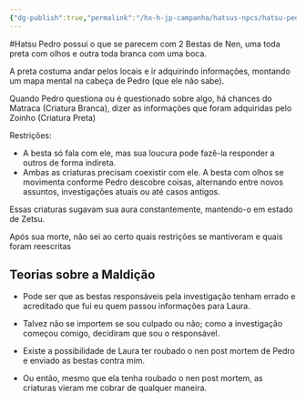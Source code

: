 ```yaml
---
{"dg-publish":true,"permalink":"/hx-h-jp-campanha/hatsus-npcs/hatsu-pedro-matraca-e-zoinho/"}
---
```


#Hatsu
Pedro possui o que se parecem com 2 Bestas de Nen, uma toda preta com olhos e outra toda branca com uma boca.

A preta costuma andar pelos locais e ir adquirindo informações, montando um mapa mental na cabeça de Pedro (que ele não sabe).

Quando Pedro questiona ou é questionado sobre algo, há chances do Matraca (Criatura Branca), dizer as informações que foram adquiridas pelo Zoinho (Criatura Preta)

Restrições:
- A besta só fala com ele, mas sua loucura pode fazê-la responder a outros de forma indireta.  
- Ambas as criaturas precisam coexistir com ele. A besta com olhos se movimenta conforme Pedro descobre coisas, alternando entre novos assuntos, investigações atuais ou até casos antigos.  

Essas criaturas sugavam sua aura constantemente, mantendo-o em estado de Zetsu.

Após sua morte, não sei ao certo quais restrições se mantiveram e quais foram reescritas


## Teorias sobre a Maldição

- Pode ser que as bestas responsáveis pela investigação tenham errado e acreditado que fui eu quem passou informações para Laura.  
      
    
- Talvez não se importem se sou culpado ou não; como a investigação começou comigo, decidiram que sou o responsável.  
      
    
- Existe a possibilidade de Laura ter roubado o nen post mortem de Pedro e enviado as bestas contra mim.  
      
    
- Ou então, mesmo que ela tenha roubado o nen post mortem, as criaturas vieram me cobrar de qualquer maneira.